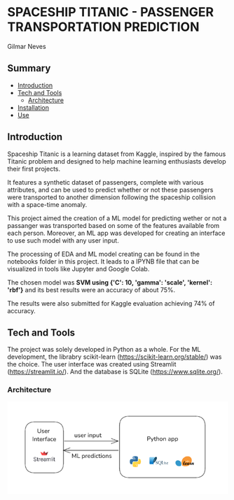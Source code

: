 # SPACESHIP TITANIC - PASSENGER TRANSPORTATION PREDICTION
Gilmar Neves

## Summary
- [Introduction](#introduction)
- [Tech and Tools](#techandtools)
    - [Architecture](#architecture)
- [Installation](#installation)
- [Use](#use)


## Introduction

Spaceship Titanic is a learning dataset from Kaggle, inspired by the famous Titanic problem and designed to help machine learning enthusiasts develop their first projects.

It features a synthetic dataset of passengers, complete with various attributes, and can be used to predict whether or not these passengers were transported to another dimension following the spaceship collision with a space-time anomaly.

This project aimed the creation of a ML model for predicting wether or not a passanger was transported based on some of the features available from each person.
Moreover, an ML app was developed for creating an interface to use such model with any user input.

The processing of EDA and ML model creating can be found in the notebooks folder in this project. It leads to a IPYNB file that can be visualized in tools like Jupyter and Google Colab.

The chosen model was
**SVM using {'C': 10, 'gamma': 'scale', 'kernel': 'rbf'}**
and its best results were an accuracy of about 75%.

The results were also submitted for Kaggle evaluation achieving 74% of accuracy.

## Tech and Tools
The project was solely developed in Python as a whole.
For the ML development, the librabry scikit-learn (https://scikit-learn.org/stable/) was the choice.
The user interface was created using Streamlit (https://streamlit.io/).
And the database is SQLite (https://www.sqlite.org/).

### Architecture

![app_arch](/images/app_arch.png)

